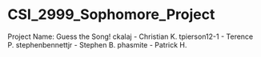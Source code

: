 # CSI_2999_Sophomore_Project
Project Name: Guess the Song!
ckalaj - Christian K.
tpierson12-1 - Terence P.
stephenbennettjr - Stephen B.
phasmite - Patrick H.